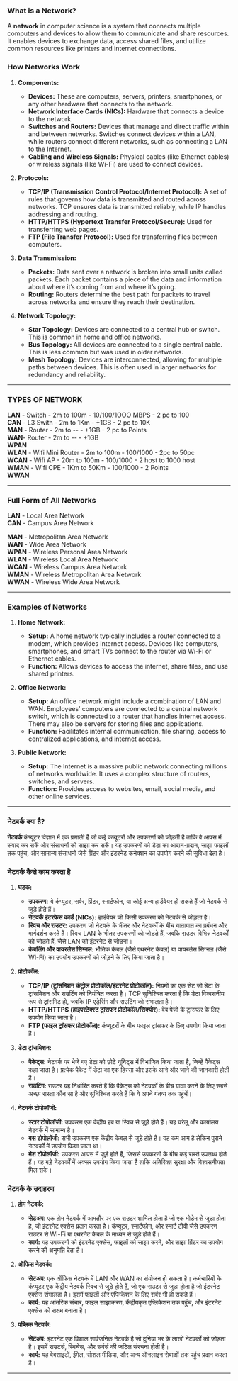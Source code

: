 ### What is a Network?

A **network** in computer science is a system that connects multiple computers and devices to allow them to communicate and share resources. It enables devices to exchange data, access shared files, and utilize common resources like printers and internet connections.

### How Networks Work

1. **Components:**
   - **Devices:** These are computers, servers, printers, smartphones, or any other hardware that connects to the network.
   - **Network Interface Cards (NICs):** Hardware that connects a device to the network.
   - **Switches and Routers:** Devices that manage and direct traffic within and between networks. Switches connect devices within a LAN, while routers connect different networks, such as connecting a LAN to the Internet.
   - **Cabling and Wireless Signals:** Physical cables (like Ethernet cables) or wireless signals (like Wi-Fi) are used to connect devices.

2. **Protocols:**
   - **TCP/IP (Transmission Control Protocol/Internet Protocol):** A set of rules that governs how data is transmitted and routed across networks. TCP ensures data is transmitted reliably, while IP handles addressing and routing.
   - **HTTP/HTTPS (Hypertext Transfer Protocol/Secure):** Used for transferring web pages.
   - **FTP (File Transfer Protocol):** Used for transferring files between computers.

3. **Data Transmission:**
   - **Packets:** Data sent over a network is broken into small units called packets. Each packet contains a piece of the data and information about where it’s coming from and where it’s going.
   - **Routing:** Routers determine the best path for packets to travel across networks and ensure they reach their destination.

4. **Network Topology:**
   - **Star Topology:** Devices are connected to a central hub or switch. This is common in home and office networks.
   - **Bus Topology:** All devices are connected to a single central cable. This is less common but was used in older networks.
   - **Mesh Topology:** Devices are interconnected, allowing for multiple paths between devices. This is often used in larger networks for redundancy and reliability.
  
---

### TYPES OF NETWORK
   **LAN**    - Switch    - 2m to 100m    - 10/100/1OOO MBPS    - 2 pc to 100                                                  
   **CAN** - L3 Swith - 2m to 1Km - +1GB - 2 pc to 10K                                                                         
   **MAN** - Router - 2m to --   - +1GB  - 2 pc to Points                                                                      
   **WAN**- Router - 2m to --   - +1GB                                                                                                                                                                                                                 
   **WPAN**                                                                                                                    
   **WLAN** - Wifi Mini Router - 2m to 100m - 100/1000 - 2pc to 50pc                                                        
   **WCAN** - Wifi AP - 20m to 100m - 100/1000 - 2 host to 1000 host                                                           
   **WMAN** - Wifi CPE - 1Km to 50Km - 100/1000 - 2 Points                                                                     
   **WWAN**

---

### Full Form of All Networks

**LAN** - Local Area Network                                                                                         
**CAN** - Campus Area Network

**MAN** - Metropolitan Area Network                                                                                       
**WAN** - Wide Area Network                                                                                          
**WPAN** - Wireless Personal Area Network                                                                              
**WLAN** - Wireless Local Area Network                                                                                 
**WCAN** - Wireless Campus Area Network                                                                              
**WMAN** - Wireless Metropolitan Area Network                                                                           
**WWAN** - Wireless Wide Area Network

---
### Examples of Networks

1. **Home Network:**
   - **Setup:** A home network typically includes a router connected to a modem, which provides internet access. Devices like computers, smartphones, and smart TVs connect to the router via Wi-Fi or Ethernet cables.
   - **Function:** Allows devices to access the internet, share files, and use shared printers.

2. **Office Network:**
   - **Setup:** An office network might include a combination of LAN and WAN. Employees’ computers are connected to a central network switch, which is connected to a router that handles internet access. There may also be servers for storing files and applications.
   - **Function:** Facilitates internal communication, file sharing, access to centralized applications, and internet access.

3. **Public Network:**
   - **Setup:** The Internet is a massive public network connecting millions of networks worldwide. It uses a complex structure of routers, switches, and servers.
   - **Function:** Provides access to websites, email, social media, and other online services.

---
### नेटवर्क क्या है?

**नेटवर्क** कंप्यूटर विज्ञान में एक प्रणाली है जो कई कंप्यूटरों और उपकरणों को जोड़ती है ताकि वे आपस में संवाद कर सकें और संसाधनों को साझा कर सकें। यह उपकरणों को डेटा का आदान-प्रदान, साझा फाइलों तक पहुंच, और सामान्य संसाधनों जैसे प्रिंटर और इंटरनेट कनेक्शन का उपयोग करने की सुविधा देता है।

### नेटवर्क कैसे काम करता है

1. **घटक:**
   - **उपकरण:** ये कंप्यूटर, सर्वर, प्रिंटर, स्मार्टफोन, या कोई अन्य हार्डवेयर हो सकते हैं जो नेटवर्क से जुड़े होते हैं।
   - **नेटवर्क इंटरफेस कार्ड (NICs):** हार्डवेयर जो किसी उपकरण को नेटवर्क से जोड़ता है।
   - **स्विच और राउटर:** उपकरण जो नेटवर्क के भीतर और नेटवर्कों के बीच यातायात का प्रबंधन और मार्गदर्शन करते हैं। स्विच LAN के भीतर उपकरणों को जोड़ते हैं, जबकि राउटर विभिन्न नेटवर्कों को जोड़ते हैं, जैसे LAN को इंटरनेट से जोड़ना।
   - **केबलिंग और वायरलेस सिग्नल:** भौतिक केबल (जैसे एथरनेट केबल) या वायरलेस सिग्नल (जैसे Wi-Fi) का उपयोग उपकरणों को जोड़ने के लिए किया जाता है।

2. **प्रोटोकॉल:**
   - **TCP/IP (ट्रांसमिशन कंट्रोल प्रोटोकॉल/इंटरनेट प्रोटोकॉल):** नियमों का एक सेट जो डेटा के ट्रांसमिशन और राउटिंग को नियंत्रित करता है। TCP सुनिश्चित करता है कि डेटा विश्वसनीय रूप से ट्रांसमिट हो, जबकि IP एड्रेसिंग और राउटिंग को संभालता है।
   - **HTTP/HTTPS (हाइपरटेक्स्ट ट्रांसफर प्रोटोकॉल/सिक्योर):** वेब पेजों के ट्रांसफर के लिए उपयोग किया जाता है।
   - **FTP (फाइल ट्रांसफर प्रोटोकॉल):** कंप्यूटरों के बीच फाइल ट्रांसफर के लिए उपयोग किया जाता है।

3. **डेटा ट्रांसमिशन:**
   - **पैकेट्स:** नेटवर्क पर भेजे गए डेटा को छोटे यूनिट्स में विभाजित किया जाता है, जिन्हें पैकेट्स कहा जाता है। प्रत्येक पैकेट में डेटा का एक हिस्सा और इसके आने और जाने की जानकारी होती है।
   - **राउटिंग:** राउटर यह निर्धारित करते हैं कि पैकेट्स को नेटवर्कों के बीच यात्रा करने के लिए सबसे अच्छा रास्ता कौन सा है और सुनिश्चित करते हैं कि वे अपने गंतव्य तक पहुंचें।

4. **नेटवर्क टोपोलॉजी:**
   - **स्टार टोपोलॉजी:** उपकरण एक केंद्रीय हब या स्विच से जुड़े होते हैं। यह घरेलू और कार्यालय नेटवर्क में सामान्य है।
   - **बस टोपोलॉजी:** सभी उपकरण एक केंद्रीय केबल से जुड़े होते हैं। यह कम आम है लेकिन पुराने नेटवर्कों में उपयोग किया जाता था।
   - **मेश टोपोलॉजी:** उपकरण आपस में जुड़े होते हैं, जिससे उपकरणों के बीच कई रास्ते उपलब्ध होते हैं। यह बड़े नेटवर्कों में अक्सर उपयोग किया जाता है ताकि अतिरिक्त सुरक्षा और विश्वसनीयता मिल सके।

### नेटवर्क के उदाहरण

1. **होम नेटवर्क:**
   - **सेटअप:** एक होम नेटवर्क में आमतौर पर एक राउटर शामिल होता है जो एक मोडेम से जुड़ा होता है, जो इंटरनेट एक्सेस प्रदान करता है। कंप्यूटर, स्मार्टफोन, और स्मार्ट टीवी जैसे उपकरण राउटर से Wi-Fi या एथरनेट केबल के माध्यम से जुड़े होते हैं।
   - **कार्य:** यह उपकरणों को इंटरनेट एक्सेस, फाइलों को साझा करने, और साझा प्रिंटर का उपयोग करने की अनुमति देता है।

2. **ऑफिस नेटवर्क:**
   - **सेटअप:** एक ऑफिस नेटवर्क में LAN और WAN का संयोजन हो सकता है। कर्मचारियों के कंप्यूटर एक केंद्रीय नेटवर्क स्विच से जुड़े होते हैं, जो एक राउटर से जुड़ा होता है जो इंटरनेट एक्सेस संभालता है। इसमें फाइलों और एप्लिकेशन के लिए सर्वर भी हो सकते हैं।
   - **कार्य:** यह आंतरिक संचार, फाइल साझाकरण, केंद्रीयकृत एप्लिकेशन तक पहुंच, और इंटरनेट एक्सेस को सक्षम बनाता है।

3. **पब्लिक नेटवर्क:**
   - **सेटअप:** इंटरनेट एक विशाल सार्वजनिक नेटवर्क है जो दुनिया भर के लाखों नेटवर्कों को जोड़ता है। इसमें राउटर्स, स्विचेस, और सर्वर्स की जटिल संरचना होती है।
   - **कार्य:** यह वेबसाइटों, ईमेल, सोशल मीडिया, और अन्य ऑनलाइन सेवाओं तक पहुंच प्रदान करता है।
---
